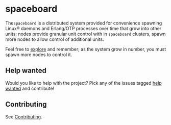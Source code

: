 # spaceboard

The`spaceboard` is a distributed system provided for convenience spawning Linux® daemons and Erlang/OTP processes over time that grow into other units; nodes provide granular unit control with in `spaceboard` clusters, spawn more nodes to allow control of additional units.

Feel free to [explore](https://github.com/spacebeam) and remember; as the system grow in number, you must spawn more nodes to control it.

## Help wanted

Would you like to help with the project? Pick any of the issues tagged [help wanted](https://github.com/spacebeam/spaceboard/labels/help%20wanted) and contribute!

## Contributing

See  [Contributing](CONTRIBUTING.md).
